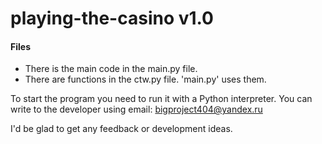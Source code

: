 # playing-the-casino v1.0

#### Files
 - There is the main code in the main.py file.
 - There are functions in the ctw.py file. 'main.py' uses them.

To start the program you need to run it with a Python interpreter.
You can write to the developer using email: bigproject404@yandex.ru

I'd be glad to get any feedback or development ideas.
